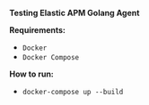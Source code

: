 **Testing Elastic APM Golang Agent**

**Requirements:**
- `Docker`
- `Docker Compose`

**How to run:**
- `docker-compose up --build`

